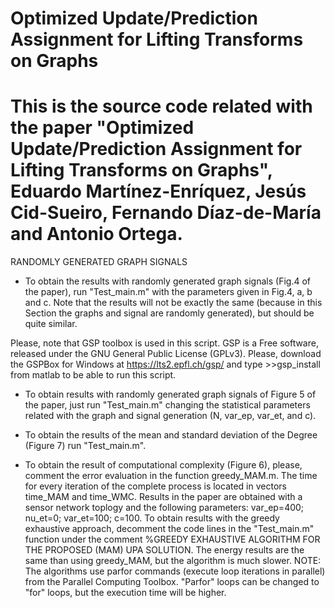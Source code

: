 Optimized Update/Prediction Assignment for Lifting Transforms on Graphs
========
This is the source code related with the paper "Optimized Update/Prediction Assignment for Lifting Transforms on Graphs", 
Eduardo Martínez-Enríquez, Jesús Cid-Sueiro, Fernando Díaz-de-María and Antonio Ortega.
========
RANDOMLY GENERATED GRAPH SIGNALS

- To obtain the results with randomly generated graph signals (Fig.4 of the paper), run "Test_main.m" with the parameters
given in Fig.4, a, b and c. Note that the results will not be exactly the same (because in this Section the
graphs and signal are randomly generated), but should be quite similar.

Please, note that GSP toolbox is used in this script. GSP is a Free software, released under 
the GNU General Public License (GPLv3). Please, download the GSPBox for Windows at 
https://lts2.epfl.ch/gsp/ and type >>gsp_install from matlab to be able to run this script.

- To obtain results with randomly generated graph signals of Figure 5 of the paper, just run "Test_main.m" 
changing the statistical parameters related with the graph and signal generation (N, var_ep, var_et, and c).

- To obtain the results of the mean and standard deviation of the Degree (Figure 7) run "Test_main.m".

- To obtain the result of computational complexity (Figure 6), please, comment the error evaluation in the function greedy_MAM.m. The 
time for every iteration of the complete process is located in vectors time_MAM and time_WMC. Results in the paper are obtained with 
a sensor network toplogy and the following parameters: var_ep=400; nu_et=0; var_et=100; c=100. 
To obtain results with the greedy exhaustive approach, decomment the code lines in the "Test_main.m" function 
under the comment %GREEDY EXHAUSTIVE ALGORITHM FOR THE PROPOSED (MAM) UPA SOLUTION. The energy results are the same than using greedy_MAM, 
but the algorithm is much slower.
NOTE: The algorithms use parfor commands (execute loop iterations in parallel) from the Parallel Computing Toolbox. 
"Parfor" loops can be changed to "for" loops, but the execution time will be higher.
